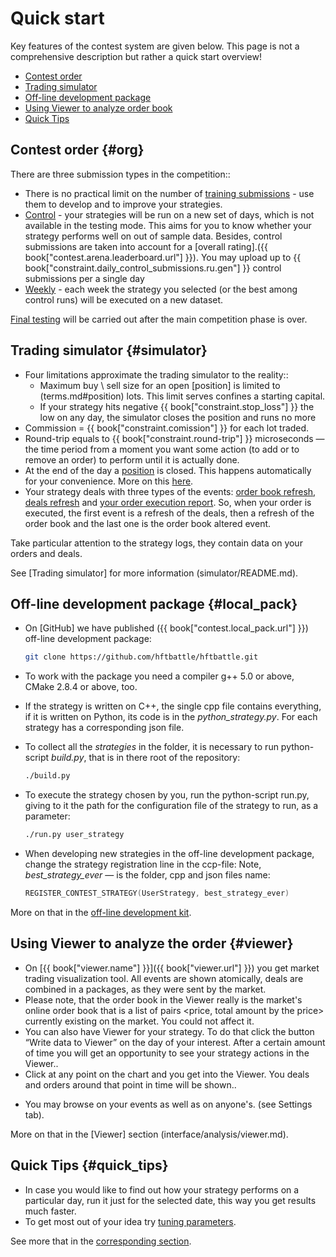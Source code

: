 # Quick start

Key features of the contest system are given below.
This page is not a comprehensive description but rather a quick start overview!

- [Contest order](#org)
- [Trading simulator](#simulator)
- [Off-line development package](#local_pack)
- [Using Viewer to analyze order book](#viewer)
- [Quick Tips](#quick_tips)

## Contest order {#org}

There are three submission types in the competition::

- There is no practical limit on the number of [training submissions](interface/modes.md#training_mode) - use them to develop and to improve your strategies.
- [Control](interface/modes.md#control_mode) - your strategies will be run on a new set of days, which is not available in the testing mode. This aims for you to know whether your strategy performs well on out of sample data.
 Besides, control submissions are taken into account for a [overall rating].({{ book["contest.arena.leaderboard.url"] }}).
  You may upload up to {{ book["constraint.daily_control_submissions.ru.gen"] }} control submissions per a single day
- [Weekly](interface/modes.md#weekly_mode) - each week the strategy you selected (or the best among control runs) will be executed on a new dataset. 

[Final testing](interface/modes.md#final_test) will be carried out after the main competition phase is over.

## Trading simulator {#simulator}

- Four limitations approximate the trading simulator to the reality::
  - Maximum buy \ sell size for an open [position] is limited to (terms.md#position) lots.
    This limit serves confines a starting capital.
  - If your strategy hits negative {{ book["constraint.stop_loss"] }} the low on any day, the simulator closes the position and runs no more
- Commission = {{ book["constraint.comission"] }} for each  lot traded.
- Round-trip equals to {{ book["constraint.round-trip"] }} microseconds — the time period from a moment you want some action (to add or to remove an order) to perform until it is actually done.
- At the end of the day a [position](terms.md#position) is closed.
This happens automatically for your convenience.
  More on this [here](HFAQ.md#close_position).
- Your strategy deals with three types of the events:  [order book refresh](api/ParticipantStrategy.md#trading_book_update), [deals refresh](api/ParticipantStrategy.md#trading_deals_update) and [your order execution report](api/ParticipantStrategy.md#execution_report_update).
 So, when your order is executed, the first event is a refresh of the deals, then a refresh of the order book and the last one is the order book altered event.

Take particular attention to the strategy logs, they contain data on your orders and deals.


See [Trading simulator] for more information (simulator/README.md).

## Off-line development package {#local_pack}

- On [GitHub] we have published ({{ book["contest.local_pack.url"] }}) off-line development package:

  ```bash
  git clone https://github.com/hftbattle/hftbattle.git
  ```
- To work with the package you need a compiler g++ 5.0 or above, CMake 2.8.4 or above, too.

- If the strategy is written on C++, the single cpp file contains everything, if it is written on Python, its code is in the *python_strategy.py*.
  For each strategy has a corresponding json file.
- To collect all the *strategies* in the folder, it is necessary to run python-script *build.py*, that is in there root of the repository:

  ```bash
  ./build.py
  ```
- To execute the strategy chosen by you, run the python-script run.py,  giving to it the path for the configuration file of the strategy to run, as a parameter:

  ```bash
  ./run.py user_strategy
  ```
- When developing new strategies in the off-line development package, change the strategy registration line in the ccp-file:
  Note, *best_strategy_ever* — is the folder, cpp and json files name:

  ```c++
  REGISTER_CONTEST_STRATEGY(UserStrategy, best_strategy_ever)
  ```

More on that in the [off-line development kit](local_pack/README.md).

## Using Viewer to analyze the order {#viewer}

- On [{{ book["viewer.name"] }}]({{ book["viewer.url"] }}) you get market trading visualization tool.
 All events are shown atomically, deals are combined in a packages, as they were sent by the market.
- Please note, that the order book in the Viewer really is the market's online order book that is a list of pairs <price, total amount by the price> currently existing on the market.
You could not affect it.
- You can also have Viewer for your strategy. 
To do that click the button “Write data to Viewer” on the day of your interest.
  After a certain amount of time you will get an opportunity to see your strategy actions in the Viewer..
- Click at any point on the chart and you get into the Viewer. You deals and orders around that point in time will be shown..
<!-- TODO(asalikhov): this will be added: -->
- You may browse on your events as well as on anyone's. (see Settings tab).

More on that in the [Viewer] section (interface/analysis/viewer.md).

## Quick Tips {#quick_tips}

- In case you would like to find out how your strategy performs on a particular day, run it just for the selected date, this way you get results much faster.
- To get most out of your idea try [tuning parameters](interface/params.md).

See more that in the [corresponding section](interface/README.md).
